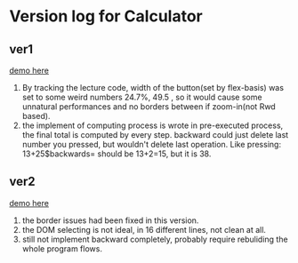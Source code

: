 <h1>Version log for Calculator</h1>

<h2>ver1</h2> 

[demo here](https://54gfeonrieuvser.github.io/Side_Project/calculator/ver1(2020)/)
1. By tracking the lecture code, width of the button(set by flex-basis) was set to some weird numbers 24.7%, 49.5 , so it would cause some unnatural performances and no borders between if zoom-in(not Rwd based).
2. the implement of computing process is wrote in  pre-executed process, the final total is computed by every step. backward could just delete last number you pressed, but wouldn't delete last operation. Like pressing: 13+25$backwards= should be 13+2=15, but it is 38.

<h2>ver2</h2> 

[demo here](https://54gfeonrieuvser.github.io/Side_Project/calculator/ver2(2023)/)
1. the border issues had been fixed in this version. 
2. the DOM selecting is not ideal, in 16 different lines, not clean at all. 
3. still not implement backward completely, probably require rebuliding the whole program flows.